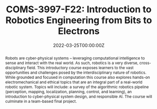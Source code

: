 ---
type: "courses"
title: "COMS-3997-F22: Introduction to Robotics Engineering from Bits to Electrons"
position: "Instructor of Record"
semesters: "Fall 2022"
dayTime: "MW 6:10-7:25pm"
room: Room TBD
credits: 3 Credits
# Code used for list order
semesterCode: "22.3"
date: "2022-03-25T00:00:00Z"

# Course Overiew Abstract.
abstract: "Robots are cyber-physical systems – leveraging computational intelligence to sense and interact with the real world. As such, robotics is a very diverse, cross-disciplinary field. This introductory course exposes learners to the vast opportunities and challenges posed by the interdisciplinary nature of robotics. While grounded and focused in computation this course also explores hands-on electromechanical and ethical topics that are an integral part of a real-world robotic system. Topics will include: a survey of the algorithmic robotics pipeline (perception, mapping, localization, planning, control, and learning), an introduction to cyber-physical system design, and responsible AI. The course will culminate in a team-based final project."

# Summary. An optional shortened abstract.
summary: "Robots are cyber-physical systems – leveraging computational intelligence to sense and interact with the real world. As such, robotics is a very diverse, cross-disciplinary field. This introductory course exposes learners to the vast opportunities and challenges posed by the interdisciplinary nature of robotics. While grounded and focused in computation this course also explores hands-on electromechanical and ethical topics that are an integral part of a real-world robotic system. Topics will include: a survey of the algorithmic robotics pipeline (perception, mapping, localization, planning, control, and learning), an introduction to cyber-physical system design, and responsible AI. The course will culminate in a team-based final project."

# learning outcomes for the course
learningOutcomes:
- Understand the language of robotics
- Compare and contrast different robotics algorithms and understand their tradeoffs
- Make use of the unix command line and version control software
- Develop a simple website to document team based projects
- Collaborate with a team to develop an open-ended final project
- Present the results of an open-ended team based project

# grading breakdown
# grading: 
# - 40% Four Short Projects (10% each)
# - 20% Final Project Writeup
# - 20% Final Project Presentation
# - 10% Project Collaboration
# - 10% Attendance and Participation

prerequisites:
- COMS W3134 (or equivalent)
- Calculus II or III (or equivalent)

enrollmentNote: Enrollment Capped at 25 Students (Instructor Managed Waiting List See Note Below)

waitingList: This class is capped at 25 students. This semester, I am handling the waitlist as an instructor-controlled waiting list. Students will be admistted based on a combination of seniority, interests in the class, and contributions to a diverse set of viewpoints and experiences in the class. Half of the available slots will be reserved for Barnard students (asuming sufficient demand). To be considered for the class, please join the waiting list **AND** fill out the form at [https://bit.ly/3997-F22-Waitlist](https://bit.ly/3997-F22-Waitlist), which asks a few questions about your background and your interests in the class. Initial placements into the class will be made by the end of May based on signups and submissions received during early registration in April.

# officeHours: My open office hours will be typically held on Tuesdays from XXXX for the Fall 2022 semester, but/and I am always available to meet outside of the standard time frame (ideally still on Tuesdays) by appointment. I will try to respond to requests emailed to [bplancher@barnard.edu](mailto:bplancher@barnard.edu) within 24 hours during the weekdays and within 48 hours over the weekend. The most up-to-date schedule of office hours can be found [here](/office_hours).

# Roles in the course
roles: []

# Awards
awards: []

tags:
- Robotics
- Hands-on 
- Embedded Systems
- Perception
- Mapping & Localization
- Planning
- Control
- Machine Learning

featured: true
outreach: false
projects: []

links:
# - name: Syllabus
#   url: 'files/CS182_F18_Syllabus.pdf'

# Featured image -- named `featured.jpg/png` in this folder. 
image:
  caption: ''
  focal_point: ''
  preview_only: false

---